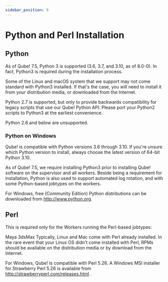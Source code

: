 ```yaml
---
sidebar_position: 9
---
```


# Python and Perl Installation

## Python
As of Qube! 7.5, Python 3 is supported (3.6, 3.7, and 3.10, as of 8.0-0). In fact, Python3 is required during the installation process.

Some of the Linux and macOS system that we support may not come standard with Python3 installed. If that's the case, you will need to install it from your distribution media, or downloaded from the Internet.

Python 2.7 is supported, but only to provide backwards compatibility for legacy scripts that use our Qube! Python API. Please port your Python2 scripts to Python3 at the earliest convenience.

Python 2.6 and below are unsupported.

### Python on Windows
Qube! is compatible with Python versions 3.6 through 3.10.  If you're unsure which Python version to install, always choose the latest version of 64-bit Python 3.10.

As of Qube! 7.5, we require installing Python3 prior to installing Qube! software on the supervisor and all workers. Beside being a requirement for installation, Python is also used to support automated log rotation, and with some Python-based jobtypes on the workers. 

For Windows, free (Community Edition) Python distributions can be downloaded from http://www.python.org.  

## Perl
This is required only for the Workers running the Perl-based jobtypes:

Maya
3dsMax
Typically, Linux and Mac come with Perl already installed. In the rare event that your Linux OS didn't come installed with Perl, RPMs should be available on the distribution media or by download from the Internet.

For Windows, Qube! is compatible with Perl 5.26.  A Windows MSI installer for Strawberry Perl 5.26 is available from http://strawberryperl.com/releases.html .
